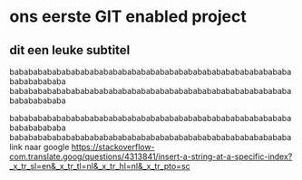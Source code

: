 # ons eerste GIT enabled project

## dit een leuke subtitel

babababababababababababababababababababababababababababababababababababa
babababababababababababababababababababababababababababababababababababa

babababababababababababababababababababababababababababababababababababa
babababababababababababababababababababababababababababababa
link naar google https://stackoverflow-com.translate.goog/questions/4313841/insert-a-string-at-a-specific-index?_x_tr_sl=en&_x_tr_tl=nl&_x_tr_hl=nl&_x_tr_pto=sc
